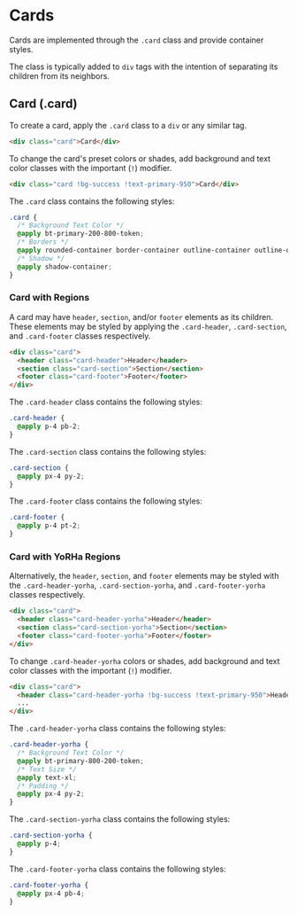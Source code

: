 # Cards

Cards are implemented through the `.card` class and provide container styles.

The class is typically added to `div` tags with the intention of separating its children from its neighbors.

## Card (.card)

To create a card, apply the `.card` class to a `div` or any similar tag.

```html
<div class="card">Card</div>
```

To change the card's preset colors or shades, add background and text color classes with the important (`!`) modifier.

```html
<div class="card !bg-success !text-primary-950">Card</div>
```

The `.card` class contains the following styles:

```css
.card {
  /* Background Text Color */
  @apply bt-primary-200-800-token;
  /* Borders */
  @apply rounded-container border-container outline-container outline-offset-container ring-container ring-offset-container border-container-token outline-container-token;
  /* Shadow */
  @apply shadow-container;
}
```

### Card with Regions

A card may have `header`, `section`, and/or `footer` elements as its children. These elements may be styled by applying the `.card-header`, `.card-section`, and `.card-footer` classes respectively.

```html
<div class="card">
  <header class="card-header">Header</header>
  <section class="card-section">Section</section>
  <footer class="card-footer">Footer</footer>
</div>
```

The `.card-header` class contains the following styles:

```css
.card-header {
  @apply p-4 pb-2;
}
```

The `.card-section` class contains the following styles:

```css
.card-section {
  @apply px-4 py-2;
}
```

The `.card-footer` class contains the following styles:

```css
.card-footer {
  @apply p-4 pt-2;
}
```

### Card with YoRHa Regions

Alternatively, the `header`, `section`, and `footer` elements may be styled with the `.card-header-yorha`, `.card-section-yorha`, and `.card-footer-yorha` classes respectively.

```html
<div class="card">
  <header class="card-header-yorha">Header</header>
  <section class="card-section-yorha">Section</section>
  <footer class="card-footer-yorha">Footer</footer>
</div>
```

To change `.card-header-yorha` colors or shades, add background and text color classes with the important (`!`) modifier.

```html
<div class="card">
  <header class="card-header-yorha !bg-success !text-primary-950">Header</header>
  ...
</div>
```

The `.card-header-yorha` class contains the following styles:

```css
.card-header-yorha {
  /* Background Text Color */
  @apply bt-primary-800-200-token;
  /* Text Size */
  @apply text-xl;
  /* Padding */
  @apply px-4 py-2;
}
```

The `.card-section-yorha` class contains the following styles:

```css
.card-section-yorha {
  @apply p-4;
}
```

The `.card-footer-yorha` class contains the following styles:

```css
.card-footer-yorha {
  @apply px-4 pb-4;
}
```
